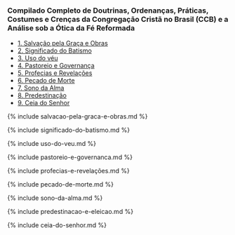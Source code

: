 ### Compilado Completo de Doutrinas, Ordenanças, Práticas, Costumes e Crenças da Congregação Cristã no Brasil (CCB) e a Análise sob a Ótica da Fé Reformada

- [1. Salvação pela Graça e Obras](#salvacao-pela-graca-e-obras)
- [2. Significado do Batismo](#significado-do-batismo)
- [3. Uso do véu](#uso-do-veu)
- [4. Pastoreio e Governança](#pastoreio-e-governanca)
- [5. Profecias e Revelações](#profecias-e-revelações)
- [6. Pecado de Morte](#pecado-de-morte)
- [7. Sono da Alma](#sono-da-alma)
- [8. Predestinação](#predestinacao-e-eleicao)
- [9. Ceia do Senhor](#ceia-do-senhor)

{% include salvacao-pela-graca-e-obras.md %}

{% include significado-do-batismo.md %}

{% include uso-do-veu.md %}

{% include pastoreio-e-governanca.md %}

{% include profecias-e-revelações.md %}

{% include pecado-de-morte.md %}

{% include sono-da-alma.md %}

{% include predestinacao-e-eleicao.md %}

{% include ceia-do-senhor.md %}